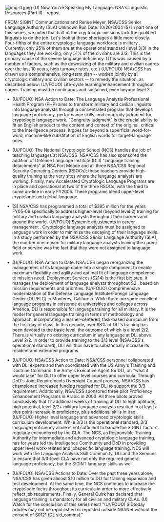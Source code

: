 ![img-0.jpeg](img-0.jpeg)
(U) Now You're Speaking My Language: NSA's Linguistic Resources (Part II) - repost

FROM: SIGINT Communications and Renee Meyer, NSA/CSS Senior Language Authority (SLA)
Unknown
Run Date: 10/26/2004
(S) In part one of this series, we noted that half of the cryptologic missions lack the qualified linguists to do the job. Let's look at these shortages a little more closely. Four-fifths of the entire cryptologic language workforce is military . Currently, only $25 \%$ of them are at the operational standard (level 3/3) in the languages they are working; only $51 \%$ of the civilians are $3 / 3$. This is the primary cause of the severe language deficiency. (This was caused by a number of factors, such as the downsizing of the military and civilian cadres over the last 10 years, high turnover rates, etc.)
(U//FOUO) NSA/CSS has drawn up a comprehensive, long-term plan -- worked jointly by all cryptologic military and civilian sectors -- to remedy the situation, as described below:
(U//FOUO) Life-cycle learning/enhancement throughout career. Training must be continuous and sustained, even beyond level 3.

- (U//FOUO) NSA Action to Date: The Language Analysis Professional Health Program (PHP) aims to transform military and civilian linguists into language analysts through a concentrated program that develops language proficiency, performance skills, and congruity judgment for cryptologic language work. "Congruity judgment" is the crucial ability to fit an English product to the content and context of the original, critical to the intelligence process. It goes far beyond a superficial word-for-word, machine-like substitution of English words for target-language ones.
- (U//FOUO) The National Cryptologic School (NCS) handles the job of teaching languages at NSA/CSS. NSA/CSS has also sponsored the addition of Defense Language Institute (DLI) "language training detachments" at NSA Fort Meade and all three NSA/CSS Regional Security Operating Centers (RSOCs); these teachers provide high-quality training at the very sites where the language analysts are working. Finally, new Accelerated Cryptologic Language Programs are in place and operational at two of the three RSOCs, with the third to come on-line in early FY2005. These programs blend upper-level cryptologic and global language.
- (S) NSA/CSS has programmed a total of $\$ 395$ million for the years FY05-09 specifically to address higher-level (beyond level 2) training for military and civilian language analysts throughout their careers and around the world.
(U//FOUO) Systemic adjustments in career management . Cryptologic language analysts must be assigned to language work in order to minimize the decaying of their language skills. In a study performed by the NSA/CSS Senior Language Authority (SLA), the number one reason for military language analysts leaving the career field or service was the fact that they were not assigned to language work.
- (U//FOUO) NSA Action to Date: NSA/CSS began reorganizing the management of its language cadre into a single component to enable maximum flexibility and agility and optimal fit of language competence to mission need. Deployment Services (S214) is the first big step. It manages the deployment of language analysts throughout S2 , based on mission requirements and priorities.
(U//FOUO) Comprehensive modernization of the Defense Language Institute/Foreign Language Center (DLI/FLC) in Monterey, California. While there are some excellent language programs in existence at universities and colleges across America, DLI is responsible for language training for all military. It is the model for general language training in terms of
methodology and approach, incorporating a learner-centered, task-based curriculum from the first day of class. In this decade, over $98 \%$ of DLI's training has been devoted to the basic level, the outcome of which is a level $2 / 2$. There is virtually no existing curriculum in any language at DLI above Level 2/2. In order to provide training to the $3 / 3$ level (NSA/CSS's operational standard), DLI will thus have to substantially increase its resident and extended programs.

- (U//FOUO) NSA/CSS Action to Date: NSA/CSS personnel collaborated with DLI experts and then coordinated with the US Army's Training and Doctrine Command, the Army's Executive Agent for DLI, on "what it would take" for DLI to offer upper level courses and curricula. Through DoD's Joint Requirements Oversight Council process, NSA/CSS has championed increased funding required for DLI to support the $3 / 3$ requirement. Additionally, NSA/CSS sponsored three pilot Proficiency Enhancement Programs in Arabic in 2003. All three pilots proved conclusively that 12 additional weeks of training at DLI to high aptitude, high potential, level $2 / 2+$ military language analysts resulted in at least a plus point increase in proficiency, plus additional skills in Iraqi.
(U//FOUO) Higher level language and advanced cryptologic skills curriculum development. While $3 / 3$ is the operational standard, $3 / 3$ language proficiency alone is not sufficient to handle the SIGINT factors regularly encountered by the CLA. The NCS, as Responsible Training Authority for intermediate and advanced cryptologic language training, has for years led the Intelligence Community and DoD in providing upper level work-related and jobspecific language training. NCS will work with the Language Analysis Skill Community, DLI and the Services to ensure that 3/3-level CLA have not only the required general language proficiency, but the SIGINT language skills as well.
- (U//FOUO) NSA/CSS Actions to Date: Over the past three years alone, NSA/CSS has given almost $\$ 10$ million to DLI for training expansion and test development. At the same time, the NCS continues to increase the cryptologic focus throughout its curricula in order to more effectively reflect job requirements. Finally, General Quirk has declared that language training is mandatory for all civilian and military CLAs.
(U) Watch for the conclusion of this series next!
"(U//FOUO) SIDtoday articles may not be republished or reposted outside NSANet without the consent of S0121 (DL sid_comms)."
